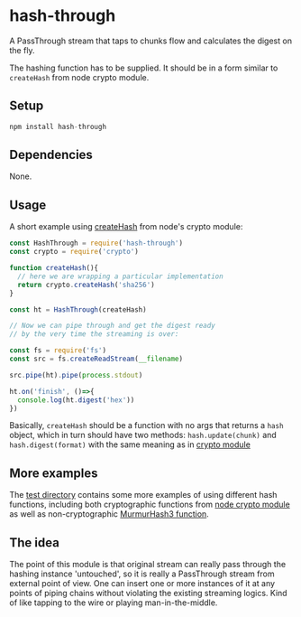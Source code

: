 # hash-through

A PassThrough stream that taps to chunks flow and calculates the digest on the fly.

The hashing function has to be supplied. It should be in a form similar to ```createHash``` from node crypto module.

## Setup

```javascript
npm install hash-through
```

## Dependencies

None.

## Usage

A short example using [createHash](https://nodejs.org/api/crypto.html#crypto_crypto_createhash_algorithm) from node's crypto module:

```javascript
const HashThrough = require('hash-through')
const crypto = require('crypto')

function createHash(){
  // here we are wrapping a particular implementation
  return crypto.createHash('sha256')
}

const ht = HashThrough(createHash)

// Now we can pipe through and get the digest ready
// by the very time the streaming is over:

const fs = require('fs')
const src = fs.createReadStream(__filename)

src.pipe(ht).pipe(process.stdout)

ht.on('finish', ()=>{
  console.log(ht.digest('hex'))
})
```

Basically, ```createHash``` should be a function with no args that returns a ```hash``` object, which in turn should have two methods: ```hash.update(chunk)``` and ```hash.digest(format)``` with the same meaning as in [crypto module](https://nodejs.org/api/crypto.html#crypto_class_hash)

## More examples

The [test directory](https://github.com/heroqu/hash-through/tree/master/test) contains some more examples of using different hash functions, including both cryptographic functions from [node crypto module](https://nodejs.org/api/crypto.html#crypto_class_hash) as well as non-cryptographic [MurmurHash3 function](https://www.npmjs.com/package/murmurhash-native).

## The idea

The point of this module is that original stream can really pass through the hashing instance 'untouched', so it is really a PassThrough stream from external point of view. One can insert one or more instances of it at any points of piping chains without violating the existing streaming logics. Kind of like tapping to the wire or playing man-in-the-middle.
